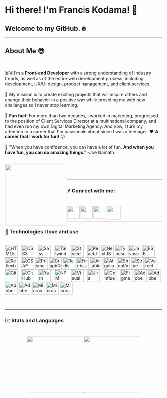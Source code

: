 # Hi there! I'm Francis Kodama! 👋

## Welcome to my GitHub. 🔥

<hr />

## About Me 😎

<br />

🇧🇷 I’m a **Front-end Developer** with a strong understanding of industry trends, as well as of the entire web development process, including development, UX/UI design, product management, and client services.
</br>
</br>
🚀 My mission is to create exciting projects that will inspire others and change their behavior in a positive way while providing me with new challenges so I never stop learning.
</br>
</br>
🏁 **Fun fact**: For more than two decades, I worked in marketing, progressed to the position of Client Services Director at a multinational company, and had even run my own Digital Marketing Agency. And now, I turn my attention to a career that I'm passionate about since I was a teenager. ❤️ **A career that I work for fun!** 😜
</br>
</br>
💭 "When you have confidence, you can have a lot of fun. **And when you have fun, you can do amazing things.**" -Joe Namath.
</br>
</br>

<a href="https://www.fkodama.com/" target="_blank">
<img align="left" width="196px" src="https://www.fkodama.com/_permanent/git/portfolio.svg"  />
</a>

</br>
</br>

<hr />

### ⚡ Connect with me:

<br />
<a href="https://www.fkodama.com/" target="_blank">
<img align="left" width="40px" src="https://www.fkodama.com/_permanent/git/website.svg"  />
</a>

<a href="https://www.linkedin.com/in/kodama/" target="_blank">
  <img align="left" width="40px" src="https://www.fkodama.com/_permanent/git/linkedin.svg"  />
</a>
<a href="https://www.instagram.com" target="_blank">
  <img align="left" width="40px" src="https://www.fkodama.com/_permanent/git/instagram.svg"  />
</a>
<a href="mailto:fk@fkodama.com">
  <img align="left" width="43px" src="https://www.fkodama.com/_permanent/git/email.svg" />
</a>

</br>
</br>

<hr />

### 🤖 Technologies I love and use

<div style="display: inline_block">
  <br>
  <!-- Frameworks and Languages -->
  <img align="center" alt="ReactJS" height="40px" src="https://fkodama.com/techstack-icons/react.svg">                 
  <img align="center" alt="NextJS" height="40px" src="https://fkodama.com/techstack-icons/nextjs-icon.svg">
  <img align="center" alt="Typescript" height="40px" src="https://fkodama.com/techstack-icons/typescript-icon.svg">                 
  <img align="center" alt="Javascript" height="40px" src="https://fkodama.com/techstack-icons/javascript.svg">
  <img align="center" alt="ES6" height="40px" src="https://fkodama.com/techstack-icons/es6.svg">

  <!-- Styles -->
  <img align="left" alt="HTML5" width="40px" src="https://fkodama.com/techstack-icons/html-5.svg" style="padding-right:10px;" />
  <img align="left" alt="CSS3" width="40px" src="https://fkodama.com/techstack-icons/css-3.svg" style="padding-right:10px;" />
  <img align="left" alt="Sass" width="40px" src="https://fkodama.com/techstack-icons/sass.svg" style="padding-right:10px;" />
  <img align="left" alt="Tailwind CSS" width="40px" src="https://fkodama.com/techstack-icons/tailwindcss.svg" style="padding-right:10px;" />
  <img align="left" alt="Styled Components" width="40px" src="https://fkodama.com/techstack-icons/styled-components.svg" style="padding-right:10px;" />
  <img align="left" alt="Reflexbox Rebass" width="40px" src="https://fkodama.com/techstack-icons/reflexbox.webp" style="padding-right:10px;" />
  <!-- <img align="left" alt="Reflexbox Rebass" width="40px" src="https://camo.githubusercontent.com/ac38250ad62288f6cbafc721f3b33640c339c2f1c3f4e20d7b2549663763da7a/68747470733a2f2f7265626173736a732e6f72672f6c6f676f2e737667" style="padding-right:10px;" /> -->

  <!-- Animation -->
  <img align="center" alt="GSAP" width="40px" src="https://fkodama.com/techstack-icons/gsap.svg">

  <!-- Databases -->
  <img align="center" alt="Prisma" width="40px" src="https://fkodama.com/techstack-icons/prisma.svg">
  <img align="center" alt="GraphQL" width="40px" src="https://fkodama.com/techstack-icons/graphql.svg">
  <img align="center" alt="Redis" width="40px" src="https://fkodama.com/techstack-icons/redis.svg">
  <img align="center" alt="Firebase" width="40px" src="https://fkodama.com/techstack-icons/firebase-logo.svg">
  <img align="center" alt="Airtable" width="40px" src="https://fkodama.com/techstack-icons/airtable.svg">

  <!-- Others -->
  <img align="center" alt="Algolia" width="40px" src="https://fkodama.com/techstack-icons/algolia.svg">
  <img align="center" alt="Shopify" width="40px" src="https://fkodama.com/techstack-icons/shopify.svg">
  <img align="center" alt="Stripe" width="40px" src="https://fkodama.com/techstack-icons/stripe.svg">

  <!-- Hosting -->
  <img align="center" alt="Vercel" height="40px" src="https://fkodama.com/techstack-icons/vercel-logo.svg">

  <!-- Version Control and Libraries Management -->
  <img align="left" alt="Git" width="40px" src="https://fkodama.com/techstack-icons/git-icon.svg" style="padding-right:10px;" />
  <img align="left" alt="GitHub" width="40px" src="https://fkodama.com/techstack-icons/github-icon.svg" style="padding-right:10px;" />
  <img align="left" alt="Yarn" width="40px" src="https://fkodama.com/techstack-icons/yarn.svg" style="padding-right:10px;" />
  <img align="left" alt="NPM" width="40px" src="https://fkodama.com/techstack-icons/npm-logo.svg" style="padding-right:10px;" />

  <!-- Editor -->
  <img align="left" alt="Visual Studio Code" width="40px" src="https://fkodama.com/techstack-icons/visual-studio-code.svg" style="padding-right:10px;" />

  <!-- Project Management -->
  <img align="left" alt="Jira" width="40px" src="https://fkodama.com/techstack-icons/jira.svg" style="padding-right:10px;" />
  <img align="left" alt="Confluence" width="40px" src="https://fkodama.com/techstack-icons/confluence.svg" style="padding-right:10px;" />

  <!-- Design -->
  <img align="center" alt="Figma" width="40px" src="https://fkodama.com/techstack-icons/figma.svg">  
  <img align="center" alt="Adobe XD" width="40px" src="https://fkodama.com/techstack-icons/adobe-xd.svg">                                                   
  <img align="center" alt="Adobe Photoshop" width="40px" src="https://fkodama.com/techstack-icons/adobe-photoshop.svg">  
  <img align="center" alt="Adobe Illustrator" width="40px" src="https://fkodama.com/techstack-icons/adobe-illustrator.svg">  
  <img align="center" alt="Adobe Premiere" width="40px" src="https://fkodama.com/techstack-icons/adobe-premiere_pro.svg">

  <!-- Microsoft -->
  <img align="center" alt="Microsoft excel" width="40px" src="https://fkodama.com/techstack-icons/microsoft-office-excel.svg">  
  <img align="center" alt="Microsoft" width="40px" src="https://fkodama.com/techstack-icons/microsoft-office-powerpoint.svg">  
  <img align="center" alt="Microsoft" width="40px" src="https://fkodama.com/techstack-icons/microsoft-office.svg">  
</div>

<br />
<br />
<hr />

### 📈 Stats and Languages

<br />
<div align="center">
  <a href="https://github.com/franciskodama">
  <img height="180em" src="https://github-readme-stats.vercel.app/api?username=franciskodama&show_icons=true&theme=gradient&include_all_commits=true&count_private=true"/>
  <img height="180em" src="https://github-readme-stats.vercel.app/api/top-langs/?username=franciskodama&layout=compact&langs_count=7&theme=gradient"/>
</div>
